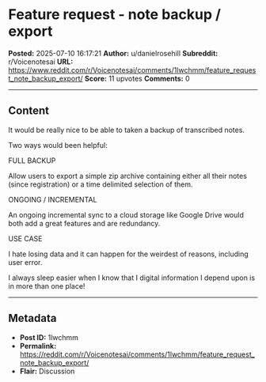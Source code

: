 # Feature request - note backup / export

**Posted:** 2025-07-10 16:17:21
**Author:** u/danielrosehill
**Subreddit:** r/Voicenotesai
**URL:** https://www.reddit.com/r/Voicenotesai/comments/1lwchmm/feature_request_note_backup_export/
**Score:** 11 upvotes
**Comments:** 0

---

## Content

It would be really nice to be able to taken a backup of transcribed notes.

Two ways would been helpful:

FULL BACKUP

Allow users to export a simple zip archive containing either all their notes (since registration) or a time delimited selection of them.

ONGOING / INCREMENTAL

An ongoing incremental sync to a cloud storage like Google Drive would both add a great features and are redundancy.

USE CASE

I hate losing data and it can happen for the weirdest of reasons, including user error.

I always sleep easier when I know that I digital information I depend upon is in more than one place! 

---

## Metadata

- **Post ID:** 1lwchmm
- **Permalink:** https://reddit.com/r/Voicenotesai/comments/1lwchmm/feature_request_note_backup_export/
- **Flair:** Discussion
